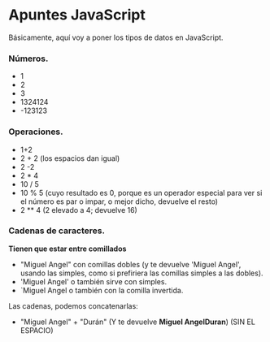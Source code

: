 # Apuntes JavaScript

Básicamente, aquí voy a poner los tipos de datos en JavaScript.

### Números.
- 1
- 2
- 3
- 1324124
- -123123

### Operaciones.
- 1+2
- 2 + 2 (los espacios dan igual)
- 2 -2
- 2 * 4
- 10 / 5
- 10 % 5 (cuyo resultado es 0, porque es un operador especial para ver si el número es par o impar, o mejor dicho, devuelve el resto)
- 2 ** 4 (2 elevado a 4; devuelve 16)

### Cadenas de caracteres.
**Tienen que estar entre comillados**

- "Miguel Angel" con comillas dobles (y te devuelve 'Miguel Angel', usando las simples, como si prefiriera las comillas simples a las dobles).
- 'Miguel Angel' o también sirve con simples.
- `Miguel Angel o también con la comilla invertida.

Las cadenas, podemos concatenarlas:
- "Miguel Angel" + "Durán" (Y te devuelve **Miguel AngelDuran**) (SIN EL ESPACIO)
